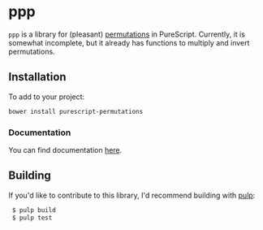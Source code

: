 # ppp

`ppp` is a library for (pleasant)
[permutations](http://mathworld.wolfram.com/PermutationGroup.html) in
PureScript. Currently, it is somewhat incomplete, but it already has
functions to multiply and invert permutations.

## Installation

To add to your project:

```bash
bower install purescript-permutations
```

### Documentation

You can find documentation
[here](https://pursuit.purescript.org/packages/permutations/).

## Building

If you'd like to contribute to this library, I'd recommend building with
[pulp](https://github.com/purescript-contrib/pulp):

```bash
 $ pulp build
 $ pulp test
```
